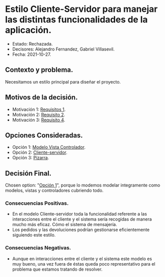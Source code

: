 # Estilo Cliente-Servidor para manejar las distintas funcionalidades de la aplicación.

* Estado: Rechazada.
* Decisores: Alejandro Fernandez, Gabriel Villasevil.
* Fecha: 2021-10-27.

## Contexto y problema.

Necesitamos un estilo principal para diseñar el proyecto.

## Motivos de la decisión.

* Motivación 1: [Requisitos 1](https://github.com/santo2927/DAS-2021-22-/blob/master/Requisitos/R1%20Realizar%20Pedido.txt).
* Motivación 2: [Requisito 2](https://github.com/santo2927/DAS-2021-22-/blob/master/Requisitos/R2%20Realizar%20Devolución.txt).
* Motivación 3: [Requisito 4](https://github.com/santo2927/DAS-2021-22-/blob/master/Requisitos/R4%20Conectar%20con%20el%20Sistema%20de%20pago.txt).

## Opciones Consideradas.

* Opción 1: [Modelo Vista Controlador](https://github.com/santo2927/DAS-2021-22-/blob/master/Decisión%20de%20diseño%201.1.md).
* Opción 2: [Cliente-servidor](https://github.com/santo2927/DAS-2021-22-/blob/master/Decisión%20de%20diseño%201.2.md).
* Opción 3: [Pizarra](https://github.com/santo2927/DAS-2021-22-/blob/master/Decisión%20de%20diseño%201.3.md).

## Decisión Final.

Chosen option: "[Opción 1](https://github.com/santo2927/DAS-2021-22-/blob/master/Decisión%20de%20diseño%201.1.md)", porque lo modemos modelar integramente como modelos, vistas y controladores cubriendo todo.

### Consecuencias Positivas.

* En el modelo Cliente-servidor toda la funcionalidad referente a las interacciones entre el cliente y el sistema sería recogidas de manera mucho más eficaz. Cómo el sistema de mensajería.
* Los pedidos y las devoluciones podrían gestionarse eficientemente siguiendo este estilo.

### Consecuencias Negativas.

* Aunque en interacciones entre el cliente y el sistema este modelo es muy bueno, una vez fuera de éstas queda poco representativo para el problema que estamos tratando de resolver.
